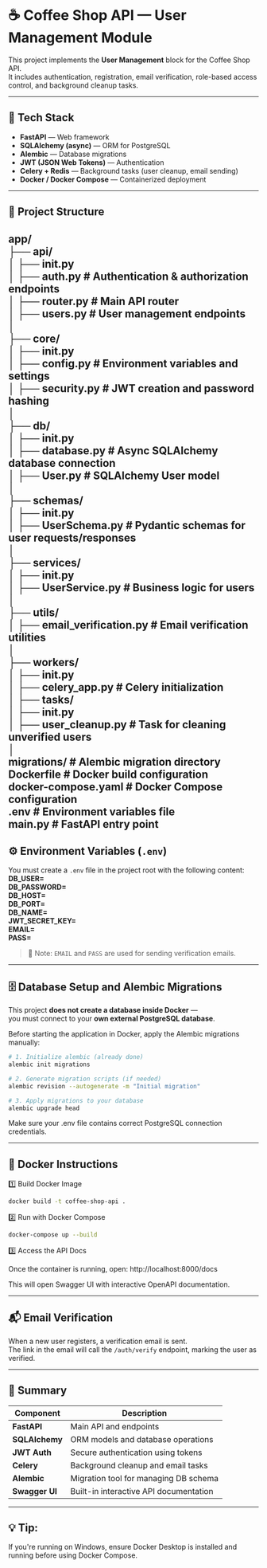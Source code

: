 # ☕ Coffee Shop API — User Management Module

This project implements the **User Management** block for the Coffee Shop API.  
It includes authentication, registration, email verification, role-based access control, and background cleanup tasks.

---

## 🚀 Tech Stack

- **FastAPI** — Web framework  
- **SQLAlchemy (async)** — ORM for PostgreSQL  
- **Alembic** — Database migrations  
- **JWT (JSON Web Tokens)** — Authentication  
- **Celery + Redis** — Background tasks (user cleanup, email sending)  
- **Docker / Docker Compose** — Containerized deployment

---

## 📁 Project Structure

app/  
├── api/  
│ ├── init.py  
│ ├── auth.py # Authentication & authorization endpoints  
│ ├── router.py # Main API router  
│ ├── users.py # User management endpoints  
│  
├── core/  
│ ├── init.py  
│ ├── config.py # Environment variables and settings  
│ ├── security.py # JWT creation and password hashing  
│  
├── db/  
│ ├── init.py  
│ ├── database.py # Async SQLAlchemy database connection  
│ ├── User.py # SQLAlchemy User model  
│  
├── schemas/  
│ ├── init.py  
│ ├── UserSchema.py # Pydantic schemas for user requests/responses  
│  
├── services/  
│ ├── init.py  
│ ├── UserService.py # Business logic for users  
│  
├── utils/  
│ ├── email_verification.py # Email verification utilities  
│  
├── workers/   
│ ├── init.py    
│ ├── celery_app.py # Celery initialization    
│ ├── tasks/       
│  ├── init.py        
│  ├── user_cleanup.py # Task for cleaning unverified users       
│      
migrations/ # Alembic migration directory    
Dockerfile # Docker build configuration     
docker-compose.yaml # Docker Compose configuration    
.env # Environment variables file    
main.py # FastAPI entry point   
---

## ⚙️ Environment Variables (`.env`)

You must create a `.env` file in the project root with the following content:  
**DB_USER=**  
**DB_PASSWORD=**  
**DB_HOST=**  
**DB_PORT=**  
**DB_NAME=**  
**JWT_SECRET_KEY=**  
**EMAIL=**  
**PASS=**  

> 📝 Note: `EMAIL` and `PASS` are used for sending verification emails.

---

## 🗄️ Database Setup and Alembic Migrations

This project **does not create a database inside Docker** —  
you must connect to your **own external PostgreSQL database**.

Before starting the application in Docker, apply the Alembic migrations manually:

```bash
# 1. Initialize alembic (already done)
alembic init migrations

# 2. Generate migration scripts (if needed)
alembic revision --autogenerate -m "Initial migration"

# 3. Apply migrations to your database
alembic upgrade head
```
Make sure your .env file contains correct PostgreSQL connection credentials.


---
## 🐳 Docker Instructions
1️⃣ Build Docker Image
```bash
docker build -t coffee-shop-api .
```

2️⃣ Run with Docker Compose
```bash
docker-compose up --build
```

3️⃣ Access the API Docs

Once the container is running, open:
http://localhost:8000/docs

This will open Swagger UI with interactive OpenAPI documentation.

---
## 📬 Email Verification

When a new user registers, a verification email is sent.  
The link in the email will call the `/auth/verify` endpoint, marking the user as verified.

---

## 🧱 Summary

| Component | Description |
|------------|-------------|
| **FastAPI** | Main API and endpoints |
| **SQLAlchemy** | ORM models and database operations |
| **JWT Auth** | Secure authentication using tokens |
| **Celery** | Background cleanup and email tasks |
| **Alembic** | Migration tool for managing DB schema |
| **Swagger UI** | Built-in interactive API documentation |

---
## 💡 Tip:
If you're running on Windows, ensure Docker Desktop is installed and running before using Docker Compose.

